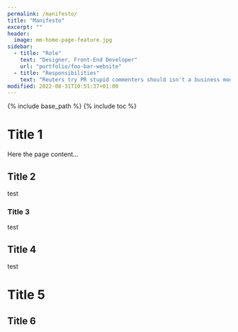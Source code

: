 ```yaml
---
permalink: /manifesto/
title: "Manifesto"
excerpt: ""
header:
  image: mm-home-page-feature.jpg
sidebar:
  - title: "Role"
    text: "Designer, Front-End Developer"
	url: "portfolio/foo-bar-website"
  - title: "Responsibilities"
    text: "Reuters try PR stupid commenters should isn't a business model"
modified: 2022-08-31T10:51:37+01:00
---
```


{% include base_path %}
{% include toc %}

# Title 1

Here the page content...

## Title 2

test

### Title 3

test

## Title 4

test

# Title 5

## Title 6
